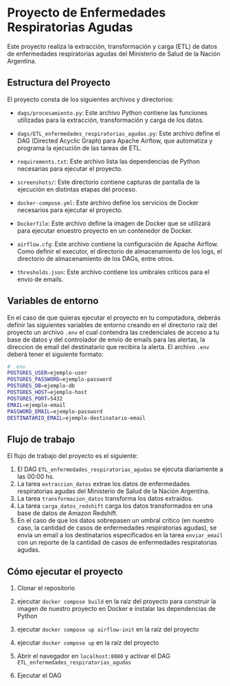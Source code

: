 # Proyecto de Enfermedades Respiratorias Agudas

Este proyecto realiza la extracción, transformación y carga (ETL) de datos de enfermedades respiratorias agudas del Ministerio de Salud de la Nación Argentina.

## Estructura del Proyecto

El proyecto consta de los siguientes archivos y directorios:

- `dags/procesamiento.py`: Este archivo Python contiene las funciones utilizadas para la extracción, transformación y carga de los datos.

- `dags/ETL_enfermedades_respiratorias_agudas.py`: Este archivo define el DAG (Directed Acyclic Graph) para Apache Airflow, que automatiza y programa la ejecución de las tareas de ETL.

- `requirements.txt`: Este archivo lista las dependencias de Python necesarias para ejecutar el proyecto.

- `screenshots/`: Este directorio contiene capturas de pantalla de la ejecución en distintas etapas del proceso.

- `docker-compose.yml`: Este archivo define los servicios de Docker necesarios para ejecutar el proyecto.

- `Dockerfile`: Este archivo define la imagen de Docker que se utilizará para ejecutar enuestro proyecto en un contenedor de Docker.  

- `airflow.cfg`: Este archivo contiene la configuración de Apache Airflow. Como definir el executor, el directorio de almacenamiento de los logs, el directorio de almacenamiento de los DAGs, entre otros.

- `thresholds.json`: Este archivo contiene los umbrales criticos para el envio de emails.

## Variables de entorno

En el caso de que quieras ejecutar el proyecto en tu computadora, deberás definir las siguientes variables de entorno creando en el directorio raíz del proyecto un archivo `.env` el cual contendra las credenciales de acceso a tu base de datos y del controlador de envio de emails para las alertas, la direccion de email del destinatario que recibira la alerta. El archivo `.env` deberá tener el siguiente formato:

```bash
# .env
POSTGRES_USER=ejemplo-user
POSTGRES_PASSWORD=ejemplo-password
POSTGRES_DB=ejemplo-db
POSTGRES_HOST=ejemplo-host
POSTGRES_PORT=5432
EMAIL=ejemplo-email
PASSWORD_EMAIL=ejemplo-password
DESTINATARIO_EMAIL=ejemplo-destinatario-email
```

## Flujo de trabajo

El flujo de trabajo del proyecto es el siguiente:

1. El DAG `ETL_enfermedades_respiratorias_agudas` se ejecuta diariamente a las 00:00 hs.
2. La tarea `extraccion_datos` extrae los datos de enfermedades respiratorias agudas del Ministerio de Salud de la Nación Argentina.
3. La tarea `transformacion_datos` transforma los datos extraídos.
4. La tarea `carga_datos_redshift` carga los datos transformados en una base de datos de Amazon Redshift.
5. En el caso de que los datos sobrepasen un umbral critico (en nuestro caso, la cantidad de casos de enfermedades respiratorias agudas), se envía un email a los destinatarios especificados en la tarea `enviar_email` con un reporte de la cantidad de casos de enfermedades respiratorias agudas.

## Cómo ejecutar el proyecto

1. Clonar el repositorio

2. ejecutar `docker compose build` en la raíz del proyecto para construir la imagen de nuestro proyecto en Docker e instalar las dependencias de Python

3. ejecutar `docker compose up airflow-init` en la raíz del proyecto

4. ejecutar `docker compose up` en la raíz del proyecto

5. Abrir el navegador en `localhost:8080` y activar el DAG `ETL_enfermedades_respiratorias_agudas`

6. Ejecutar el DAG
